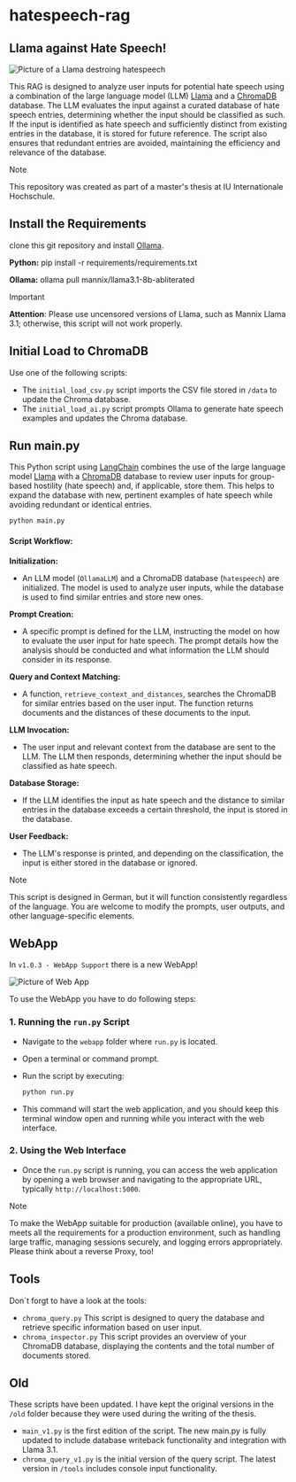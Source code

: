# hatespeech-rag
## Llama against Hate Speech!
![Picture of a Llama destroing hatespeech](/img/LlamaDestroyHatespeech.webp)

This RAG is designed to analyze user inputs for potential hate speech using a combination of the large language model (LLM) [Llama](https://llama.meta.com/) and a [ChromaDB](https://www.trychroma.com/) database. The LLM evaluates the input against a curated database of hate speech entries, determining whether the input should be classified as such. If the input is identified as hate speech and sufficiently distinct from existing entries in the database, it is stored for future reference. The script also ensures that redundant entries are avoided, maintaining the efficiency and relevance of the database.

> [!NOTE]
>  This repository was created as part of a master's thesis at IU Internationale Hochschule.

## Install the Requirements
clone this git repository and install [Ollama](https://ollama.com/).

**Python:**
pip install -r requirements/requirements.txt

**Ollama:**
ollama pull mannix/llama3.1-8b-abliterated

> [!IMPORTANT]
> **Attention**: Please use uncensored versions of Llama, such as Mannix Llama 3.1; otherwise, this script will not work properly.

## Initial Load to ChromaDB

Use one of the following scripts:
- The `initial_load_csv.py` script imports the CSV file stored in `/data` to update the Chroma database.
- The `initial_load_ai.py` script prompts Ollama to generate hate speech examples and updates the Chroma database.

## Run main.py

This Python script using [LangChain](https://www.langchain.com/) combines the use of the large language model [Llama](https://llama.meta.com/) with a [ChromaDB](https://www.trychroma.com/) database to review user inputs for group-based hostility (hate speech) and, if applicable, store them. This helps to expand the database with new, pertinent examples of hate speech while avoiding redundant or identical entries.

  ```bash
  python main.py
  ```

#### Script Workflow:

 **Initialization:**
   - An LLM model (`OllamaLLM`) and a ChromaDB database (`hatespeech`) are initialized. The model is used to analyze user inputs, while the database is used to find similar entries and store new ones.

 **Prompt Creation:**
   - A specific prompt is defined for the LLM, instructing the model on how to evaluate the user input for hate speech. The prompt details how the analysis should be conducted and what information the LLM should consider in its response.

 **Query and Context Matching:**
   - A function, `retrieve_context_and_distances`, searches the ChromaDB for similar entries based on the user input. The function returns documents and the distances of these documents to the input.

 **LLM Invocation:**
   - The user input and relevant context from the database are sent to the LLM. The LLM then responds, determining whether the input should be classified as hate speech.

 **Database Storage:**
   - If the LLM identifies the input as hate speech and the distance to similar entries in the database exceeds a certain threshold, the input is stored in the database.

 **User Feedback:**
   - The LLM's response is printed, and depending on the classification, the input is either stored in the database or ignored.

> [!NOTE]
>  This script is designed in German, but it will function consistently regardless of the language. You are welcome to modify the prompts, user outputs, and other language-specific elements.

## WebApp

In `v1.0.3 - WebApp Support` there is a new WebApp!

![Picture of Web App](/img/webapp.jpg)

To use the WebApp you have to do following steps:

### 1. **Running the `run.py` Script**

- Navigate to the `webapp` folder where `run.py` is located.
- Open a terminal or command prompt.
- Run the script by executing:

  ```bash
  python run.py
  ```

- This command will start the web application, and you should keep this terminal window open and running while you interact with the web interface.

### 2. **Using the Web Interface**

- Once the `run.py` script is running, you can access the web application by opening a web browser and navigating to the appropriate URL, typically `http://localhost:5000`.

> [!NOTE]
>  To make the WebApp suitable for production (available online), you have to meets all the requirements for a production environment, such as handling large traffic, managing sessions securely, and logging errors appropriately. Please think about a reverse Proxy, too!

## Tools

Don`t forgt to have a look at the tools:

- `chroma_query.py`
This script is designed to query the database and retrieve specific information based on user input.
- `chroma_inspector.py`
This script provides an overview of your ChromaDB database, displaying the contents and the total number of documents stored.

## Old
These scripts have been updated. I have kept the original versions in the `/old` folder because they were used during the writing of the thesis.
- `main_v1.py` is the first edition of the script. The new main.py is fully updated to include database writeback functionality and integration with Llama 3.1.
- `chroma_query_v1.py` is the initial version of the query script. The latest version in `/tools` includes console input functionality.
